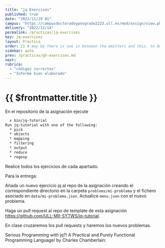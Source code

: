 ```yaml
---
title: "jq Exercises"
published: true
date: "2022/11/29 01"
campus: "https://campusdoctoradoyposgrado2223.ull.es/mod/assign/view.php?id=35670"
delivery: "2022/12/14"
permalink: /practicas/jq-exercises
key: jq-exercises
layout: Practica
order: 21 # may be there is one in between the emitters and this. to decide
sidebar: auto
prev: /practicas/gh-exercises.md
next: 
rubrica:
  - "códigos correctos"
  - "Informe bien elaborado"
---
```


# {{ $frontmatter.title }}


En el repositorio de la asignación ejecute 

```bash
  ✗ bin/jq-tutorial
Run jq-tutorial with one of the following:
  * pick
  * objects
  * mapping
  * filtering
  * output
  * reduce
  * regexp
```

Realice todos los ejercicios de cada apartado.

Para la entrega:

Añada un nuevo ejercicio jq al repo de la asignación creando el  correspondiente directorio en la carpeta `problems/mi-problema` y el fichero asociado en `data/mi-problema.json`. Actualice `menu.json` con el nuevo problema.

Haga un pull request al repo de template de esta asignación <https://github.com/ULL-MII-SYTWS/jq-tutorial>.

En clase cruzaremos los pull requests y haremos los nuevos problemas.


<youtube id="FSn_38gDvzM"></youtube>

Serious Programming with jq?! A Practical and Purely Functional Programming Language! by Charles Chamberlain:

<youtube id="https://youtu.be/PS_9pyIASvQ"></youtube>